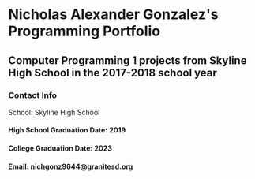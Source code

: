 # Nicholas Alexander Gonzalez's Programming Portfolio

## Computer Programming 1 projects from Skyline High School in the 2017-2018 school year

### Contact Info


School: Skyline High School

#### High School Graduation Date: 2019
#### College Graduation Date: 2023

#### Email: nichgonz9644@granitesd.org


